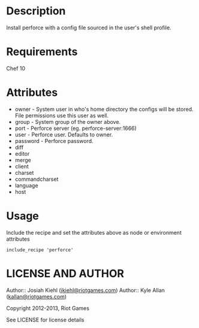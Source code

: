 Description
===========

Install perforce with a config file sourced in the user's shell profile.

Requirements
============

Chef 10

Attributes
==========

* owner - System user in who's home directory the configs will be stored. File permissions use this user as well.
* group - System group of the owner above.
* port  - Perforce server (eg. perforce-server:1666)
* user  - Perforce user. Defaults to owner.
* password - Perforce password.
* diff
* editor
* merge
* client
* charset
* commandcharset
* language
* host

Usage
=====

Include the recipe and set the attributes above as node or environment attributes

    include_recipe 'perforce'

LICENSE AND AUTHOR
==================

Author:: Josiah Kiehl (<jkiehl@riotgames.com>)
Author:: Kyle Allan (<kallan@riotgames.com>)

Copyright 2012-2013, Riot Games

See LICENSE for license details